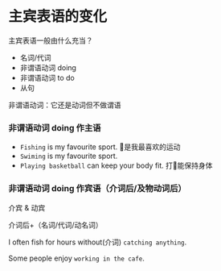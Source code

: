 # 主宾表语的变化

主宾表语一般由什么充当？
* 名词/代词
* 非谓语动词 doing
* 非谓语动词 to do
* 从句

非谓语动词：它还是动词但不做谓语

### 非谓语动词 doing 作主语
* `Fishing` is my favourite sport. 🎣是我最喜欢的运动
* `Swiming` is my favourite sport.
* `Playing basketball` can keep your body fit. 打🏀能保持身体

### 非谓语动词 doing 作宾语（介词后/及物动词后）
介宾 & 动宾

介词后+（名词/代词/动名词）

I often fish for hours without(介词) `catching anything`.

Some people enjoy `working in the cafe`.




